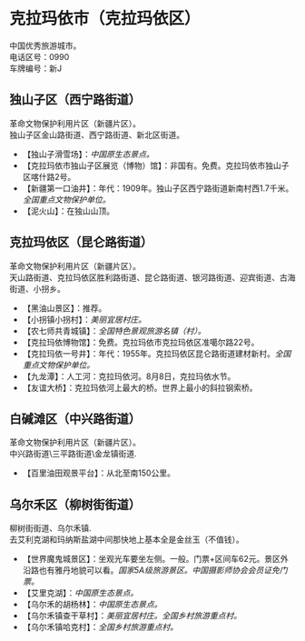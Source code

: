 # 克拉玛依市（克拉玛依区）  
中国优秀旅游城市。  
电话区号：0990  
车牌编号：新J  

## 独山子区（西宁路街道）  
革命文物保护利用片区（新疆片区）。  
独山子区金山路街道、西宁路街道、新北区街道。  
* 【独山子滑雪场】：*中国原生态景点。*  
* 【克拉玛依市独山子区展览（博物）馆】：非国有。免费。克拉玛依市独山子区喀什路2号。  
* 【新疆第一口油井】：年代：1909年。独山子区西宁路街道新南村西1.7千米。*全国重点文物保护单位。*  
* 【泥火山】：在独山山顶。

## 克拉玛依区（昆仑路街道）  
革命文物保护利用片区（新疆片区）。  
天山路街道、克拉玛依区胜利路街道、昆仑路街道、银河路街道、迎宾街道、古海街道、小拐乡。  
* 【黑油山景区】：推荐。  
* 【小拐镇小拐村】：*美丽宜居村庄。*  
* 【农七师共青城镇】：*全国特色景观旅游名镇（村）。*  
* 【克拉玛依博物馆】：免费。克拉玛依市克拉玛依区准噶尔路22号。  
* 【克拉玛依一号井】：年代：1955年。克拉玛依区昆仑路街道建材新村。*全国重点文物保护单位。*  
* 【九龙潭】：人工河：克拉玛依河。8月8日，克拉玛依水节。
* 【友谊大桥】：克拉玛依河上最大的桥。世界上最小的斜拉钢索桥。

## 白碱滩区（中兴路街道）  
革命文物保护利用片区（新疆片区）。  
中兴路街道\三平路街道\金龙镇街道.  
* 【百里油田观景平台】：从北至南150公里。

## 乌尔禾区（柳树街街道）  
柳树街街道、乌尔禾镇.  
去艾利克湖和玛纳斯盐湖中间那快地上基本全是金丝玉（不值钱）。  
* 【世界魔鬼城景区】：坐观光车要坐左侧。一般。门票+区间车62元。景区外沿路也有雅丹地貌可以看。*国家5A级旅游景区。中国摄影师协会会员证免门票。*  
* 【艾里克湖】：*中国原生态景点。*  
* 【乌尔禾的胡杨林】：*中国原生态景点。*  
* 【乌尔禾镇查干草村】：*美丽宜居村庄。全国乡村旅游重点村。*  
* 【乌尔禾镇哈克村】：*全国乡村旅游重点村。*  
